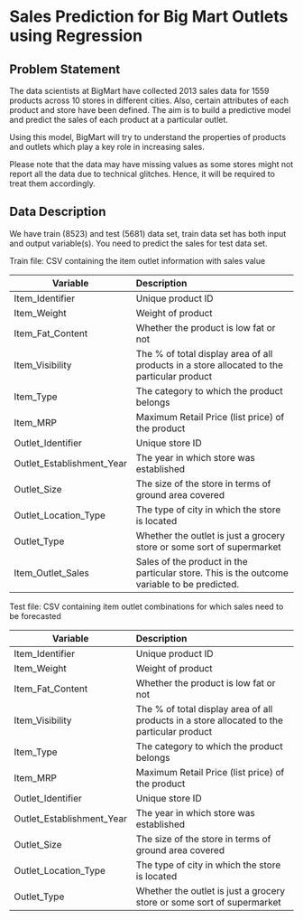 # Sales Prediction for Big Mart Outlets using Regression

## Problem Statement 

The data scientists at BigMart have collected 2013 sales data for 1559 products across 10 stores in different cities. Also, certain attributes of each product and store have been defined. The aim is to build a predictive model and predict the sales of each product at a particular outlet.

Using this model, BigMart will try to understand the properties of products and outlets which play a key role in increasing sales.

Please note that the data may have missing values as some stores might not report all the data due to technical glitches. Hence, it will be required to treat them accordingly. 


## Data Description 

We have train (8523) and test (5681) data set, train data set has both input and output variable(s). You need to predict the sales for test data set.



Train file: CSV containing the item outlet information with sales value

| Variable	| Description | 
|----------------|:--------------------|
| Item_Identifier|Unique product ID |
|Item_Weight|Weight of product|
|Item_Fat_Content|Whether the product is low fat or not|
|Item_Visibility|The % of total display area of all products in a store allocated to the particular product|
|Item_Type |The category to which the product belongs|
|Item_MRP|Maximum Retail Price (list price) of the product|
|Outlet_Identifier|Unique store ID|
|Outlet_Establishment_Year|The year in which store was established|
|Outlet_Size|The size of the store in terms of ground area covered|
|Outlet_Location_Type| The type of city in which the store is located|
|Outlet_Type|Whether the outlet is just a grocery store or some sort of supermarket|
|Item_Outlet_Sales|Sales of the product in the particular store. This is the outcome variable to be predicted.|
 

Test file: CSV containing item outlet combinations for which sales need to be forecasted

|Variable	|Description|
|------------|:-----------|
|Item_Identifier|Unique product ID|
|Item_Weight|Weight of product|
|Item_Fat_Content|Whether the product is low fat or not|
|Item_Visibility|The % of total display area of all products in a store allocated to the particular product|
|Item_Type|The category to which the product belongs|
|Item_MRP|Maximum Retail Price (list price) of the product|
|Outlet_Identifier|Unique store ID|
|Outlet_Establishment_Year|The year in which store was established|
|Outlet_Size|The size of the store in terms of ground area covered|
|Outlet_Location_Type|The type of city in which the store is located|
|Outlet_Type|Whether the outlet is just a grocery store or some sort of supermarket|

